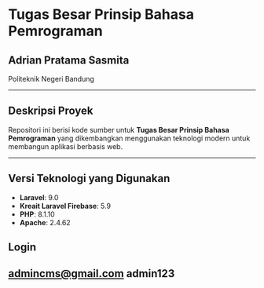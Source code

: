 # Tugas Besar Prinsip Bahasa Pemrograman

## Adrian Pratama Sasmita  
Politeknik Negeri Bandung  

---

## Deskripsi Proyek  
Repositori ini berisi kode sumber untuk **Tugas Besar Prinsip Bahasa Pemrograman** yang dikembangkan menggunakan teknologi modern untuk membangun aplikasi berbasis web.  

---

## Versi Teknologi yang Digunakan  
- **Laravel**: 9.0  
- **Kreait Laravel Firebase**: 5.9  
- **PHP**: 8.1.10  
- **Apache**: 2.4.62  

## Login
admincms@gmail.com
admin123
---
